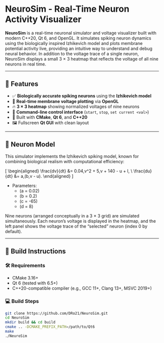 # NeuroSim - Real-Time Neuron Activity Visualizer

**NeuroSim** is a real-time neuronal simulator and voltage visualizer built with modern C++20, Qt 6, and OpenGL. It simulates spiking neuron dynamics using the biologically inspired Izhikevich model and plots membrane potential activity live, providing an intuitive way to understand and debug neural behavior. In addition to the voltage trace of a single neuron, NeuroSim displays a small 3 × 3 heatmap that reflects the voltage of all nine neurons in real time.

---

## 🔬 Features

- ✅ **Biologically accurate spiking neurons** using the **Izhikevich model**  
- 🎨 **Real-time membrane voltage plotting** via **OpenGL**  
- 🔥 **3 × 3 heatmap** showing normalized voltages of nine neurons  
- 💬 **Command-line control interface** (`start`, `stop`, `set current <val>`)  
- 🧰 Built with **CMake**, **Qt 6**, and **C++20**  
- 🖼️ Fullscreen **Qt GUI** with clean layout  

---

## 🧠 Neuron Model

This simulator implements the Izhikevich spiking model, known for combining biological realism with computational efficiency:

\[
\begin{aligned}
\frac{dv}{dt} &= 0.04\,v^2 + 5\,v + 140 - u + I, \\
\frac{du}{dt} &= a\,(b\,v - u).
\end{aligned}
\]

- Parameters:  
  - \(a = 0.02\)  
  - \(b = 0.2\)  
  - \(c = -65\)  
  - \(d = 8\)

Nine neurons (arranged conceptually in a 3 × 3 grid) are simulated simultaneously. Each neuron’s voltage is displayed in the heatmap, and the left panel shows the voltage trace of the “selected” neuron (index 0 by default).

---

## 🔧 Build Instructions

### 🛠 Requirements

- CMake 3.16+  
- Qt 6 (tested with 6.5+)  
- C++20-compatible compiler (e.g., GCC 11+, Clang 13+, MSVC 2019+)  

### 💻 Build Steps

```bash
git clone https://github.com/DRo21/NeuroSim.git
cd NeuroSim
mkdir build && cd build
cmake .. -DCMAKE_PREFIX_PATH=/path/to/Qt6
make
./NeuroSim
